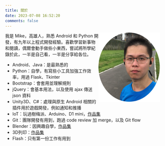 ```yaml
---
title: 關於
date: 2023-07-08 16:52:20
comments: false
---
```


<img src="/assets/mike.png" width="200px" align="right"/>
我是 Mike，高雄人，熟悉 Android 和 Python 開發，有九年以上程式開發經驗。喜歡學習新事物和閱讀，偶爾會動手做些小東西，嘗試將所學紀錄於此，一半是自己看，一半是分享給各位。

- Android、Java：是最熟悉的
- Python：自學，有寫些小工具加強工作效率，用過 Flask、Tkinter
- Bootstrap：會套用並理解規則
- jQuery：會基本用法，以及使用 ajax 傳送 json 資料
- Unity3D、C#：處理與原生 Android 相關的插件用於遊戲開發，例如通知和推播
- IoT：玩過樹梅派、Arduino、D1 mini，[作品集](/iot-works)
- Git：團隊開發有用到，跑過 code review 加 merge，以及 Git flow
- Blender：因興趣自學，[作品集](/blender-works)
- 3D列印：[作品集](/3d-print-works)
- Flash：只有第一份工作有用到